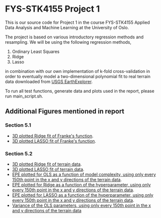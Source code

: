# FYS-STK4155 Project 1
This is our source code for Project 1 in the course FYS-STK4155 Applied Data Analysis and Machine Learning at the University of Oslo.

The project is based on various introductory regression methods and resampling. 
We will be using the following regression methods,
1. Ordinary Least Squares 
2. Ridge
3. Lasso

in combination with our own implementation of k-fold cross-validation in order to eventually model a two-dimensional polynomial fit to real terrain data downloaded from [USGS EarthExplorer](https://earthexplorer.usgs.gov/).

To run all test functions, generate data and plots used in the report, please run main_script.sh.

## Additional Figures mentioned in report
### Section 5.1
* [3D plotted Ridge fit of Franke's function](/doc/figs/3dmodel_Ridge_Franke.pdf).
* [3D plotted LASSO fit of Franke's function](/doc/figs/3dmodel_Lasso_Franke.pdf).

### Section 5.2
* [3D plotted Ridge fit of terrain data](/doc/figs/3dmodel_Ridge_terrain.pdf).
* [3D plotted LASSO fit of terrain data](/doc/figs/3dmodel_Lasso_terrain.pdf).
* [EPE plotted for OLS as a function of model complexity, using only every 150th point in the x and y directions of the terrain data](/doc/figs/biasvariancetradeoff_ols_terrain_150_skip.pdf).
* [EPE plotted for Ridge as a function of the hyperparameter, using only every 150th point in the x and y directions of the terrain data](/doc/figs/biasvariancetradeoff_Ridge_terrain_150_skip.pdf).
* [EPE plotted for LASSO as a function of the hyperparameter, using only every 150th point in the x and y directions of the terrain data](/doc/figs/biasvariancetradeoff_LASSO_terrain_150_skip.pdf).
* [Variance of the OLS parameters, using only every 150th point in the x and y directions of the terrain data](/doc/figs/beta_variance_ols_terrain_150_skip.pdf)
